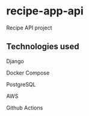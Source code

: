 # recipe-app-api
Recipe API project

## Technologies used
Django

Docker Compose

PostgreSQL

AWS

Github Actions

